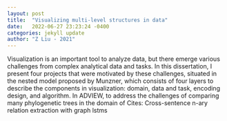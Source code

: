 ```yaml
---
layout: post
title:  "Visualizing multi-level structures in data"
date:   2022-06-27 23:23:24 -0400
categories: jekyll update
author: "Z Liu - 2021"
---
```

Visualization is an important tool to analyze data, but there emerge various challenges from complex analytical data and tasks. In this dissertation, I present four projects that were motivated by these challenges, situated in the nested model proposed by Munzner, which consists of four layers to describe the components in visualization: domain, data and task, encoding design, and algorithm. In ADVIEW, to address the challenges of comparing many phylogenetic trees in the domain of  Cites: Cross-sentence n-ary relation extraction with graph lstms